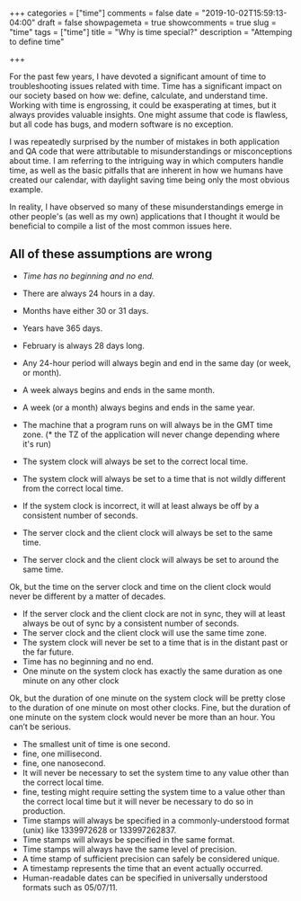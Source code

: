+++
categories = ["time"]
comments = false
date = "2019-10-02T15:59:13-04:00"
draft = false
showpagemeta = true
showcomments = true
slug = "time"
tags = ["time"]
title = "Why is time special?"
description = "Attemping to define time"

+++

For the past few years, I have devoted a significant amount of time to troubleshooting issues related with time. Time has a significant impact on our society based on how we: define, calculate, and understand time. Working with time is engrossing, it could be exasperating at times, but it always provides valuable insights. One might assume that code is flawless, but all code has bugs, and modern software is no exception.

I was repeatedly surprised by the number of mistakes in both application and QA code that were attributable to misunderstandings or misconceptions about time. I am referring to the intriguing way in which computers handle time, as well as the basic pitfalls that are inherent in how we humans have created our calendar, with daylight saving time being only the most obvious example.

In reality, I have observed so many of these misunderstandings emerge in other people's (as well as my own) applications that I thought it would be beneficial to compile a list of the most common issues here.


## All of these assumptions are wrong

* *Time has no beginning and no end.*
* There are always 24 hours in a day.
* Months have either 30 or 31 days.
* Years have 365 days.
* February is always 28 days long.
* Any 24-hour period will always begin and end in the same day (or week, or month).
* A week always begins and ends in the same month.
* A week (or a month) always begins and ends in the same year.
* The machine that a program runs on will always be in the GMT time zone. (* the TZ of the application will never change depending where it's run)

* The system clock will always be set to the correct local time.
* The system clock will always be set to a time that is not wildly different from the correct local time.
* If the system clock is incorrect, it will at least always be off by a consistent number of seconds.
* The server clock and the client clock will always be set to the same time.
* The server clock and the client clock will always be set to around the same time.

Ok, but the time on the server clock and time on the client clock would never be different by a matter of decades.

* If the server clock and the client clock are not in sync, they will at least always be out of sync by a consistent number of seconds.
* The server clock and the client clock will use the same time zone.
* The system clock will never be set to a time that is in the distant past or the far future.
* Time has no beginning and no end.
* One minute on the system clock has exactly the same duration as one minute on any other clock

Ok, but the duration of one minute on the system clock will be pretty close to the duration of one minute on most other clocks.
Fine, but the duration of one minute on the system clock would never be more than an hour.
You can’t be serious.

* The smallest unit of time is one second.
* fine, one millisecond.
* fine, one nanosecond.
* It will never be necessary to set the system time to any value other than the correct local time.
* fine, testing might require setting the system time to a value other than the correct local time but it will never be necessary to do so in production.
* Time stamps will always be specified in a commonly-understood format (unix) like 1339972628 or 133997262837.
* Time stamps will always be specified in the same format.
* Time stamps will always have the same level of precision.
* A time stamp of sufficient precision can safely be considered unique.
* A timestamp represents the time that an event actually occurred.
* Human-readable dates can be specified in universally understood formats such as 05/07/11.
